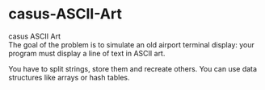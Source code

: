 # casus-ASCII-Art
casus ASCII Art  
The goal of the problem is to simulate an old airport terminal display: your program must display a line of text in ASCII art.  
  
You have to split strings, store them and recreate others. You can use data structures like arrays or hash tables.
